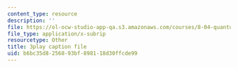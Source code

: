 ```yaml
---
content_type: resource
description: ''
file: https://ol-ocw-studio-app-qa.s3.amazonaws.com/courses/8-04-quantum-physics-i-spring-2016/b6bc35d8256893bf898118d30ffcde99_d4skxu7MpFI.srt
file_type: application/x-subrip
resourcetype: Other
title: 3play caption file
uid: b6bc35d8-2568-93bf-8981-18d30ffcde99
---
```

